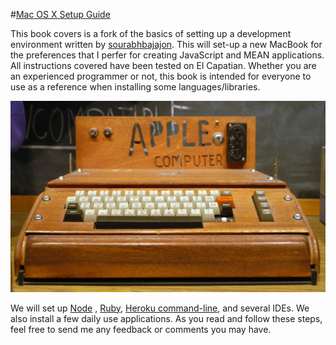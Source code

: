 #[Mac OS X Setup Guide](http://josephephillips.com/mac-setup)


This book covers is a fork of the basics of setting up a development environment written by [sourabhbajajon](http://sourabhbajaj.com/mac-setup/). This will set-up a new MacBook for the preferences that I perfer for creating JavaScript and MEAN applications. All instructions covered have been tested on El Capatian. Whether you are an experienced programmer or not, this book is intended for everyone to use as a reference when installing some languages/libraries.

![alt text](/assets/Apple_I_Computer.jpg "Apple I")

We will set up [Node](http://nodejs.org) , [Ruby](https://www.ruby-lang.org/en/), [Heroku command-line](https://www.heroku.com/home), and several IDEs. We also install a few daily use applications. As you read and follow these steps, feel free to send me any feedback or comments you may have.
